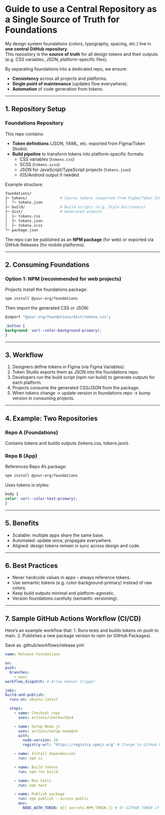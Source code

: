 # Guide to use a Central Repository as a Single Source of Truth for Foundations

My design system foundations (colors, typography, spacing, etc.) live in **one central GitHub repository**.  
This repository is the **source of truth** for all design tokens and their outputs (e.g. CSS variables, JSON, platform-specific files).  

By separating foundations into a dedicated repo, we ensure:
- **Consistency** across all projects and platforms.
- **Single point of maintenance** (updates flow everywhere).
- **Automation** of code generation from tokens.

---

## 1. Repository Setup

### Foundations Repository
This repo contains:
- **Token definitions** (JSON, YAML, etc. exported from Figma/Token Studio).  
- **Build pipeline** to transform tokens into platform-specific formats:
  - CSS variables (`tokens.css`)
  - SCSS (`tokens.scss`)
  - JSON for JavaScript/TypeScript projects (`tokens.json`)
  - iOS/Android output if needed  

Example structure:

  ```bash
foundations/
├─ tokens/               # Source tokens (exported from Figma/Token Studio)
│  └─ tokens.json
├─ build/                # Build scripts (e.g. Style Dictionary)
├─ dist/                 # Generated outputs
│  ├─ tokens.css
│  ├─ tokens.json
│  ├─ tokens.scss
└─ package.json
  ```


The repo can be published as an **NPM package** (for web) or exported via GitHub Releases (for mobile platforms).

---

## 2. Consuming Foundations

### Option 1: NPM (recommended for web projects)
Projects install the foundations package:

  ```bash
npm install @your-org/foundations
  ```

Then import the generated CSS or JSON:

  ```bash
@import "@your-org/foundations/dist/tokens.css";
  ```

  ```css
.button {
  background: var(--color-background-primary);
}
  ```

---

## 3. Workflow

1. Designers define tokens in Figma (via Figma Variables).
2. Token Studio exports them as JSON into the foundations repo.
3. Developers run the build script (npm run build) to generate outputs for each platform.
4. Projects consume the generated CSS/JSON from the package.
5. When tokens change → update version in foundations repo → bump version in consuming projects.

---

## 4. Example: Two Repositories
### Repo A (Foundations)
Contains tokens and builds outputs (tokens.css, tokens.json).

### Repo B (App)
References Repo A’s package:

  ```bash
npm install @your-org/foundations
  ```

Uses tokens in styles:

  ```css
body {
  color: var(--color-text-primary);
}
  ```

---

## 5. Benefits
- Scalable: multiple apps share the same base.
- Automated: update once, propagate everywhere.
- Aligned: design tokens remain in sync across design and code.

---

## 6. Best Practices
- Never hardcode values in apps – always reference tokens.
- Use semantic tokens (e.g. color-background-primary) instead of raw colors.
- Keep build outputs minimal and platform-agnostic.
- Version foundations carefully (semantic versioning).
    
---

## 7. Sample GitHub Actions Workflow (CI/CD)

Here’s an example workflow that:
	1.	Runs tests and builds tokens on push to main.
	2.	Publishes a new package version to npm (or GitHub Packages).

Save as .github/workflows/release.yml:

  ```yaml
name: Release Foundations

on:
  push:
    branches:
      - main
  workflow_dispatch: # Allow manual trigger

jobs:
  build-and-publish:
    runs-on: ubuntu-latest

    steps:
      - name: Checkout repo
        uses: actions/checkout@v4

      - name: Setup Node.js
        uses: actions/setup-node@v4
        with:
          node-version: 20
          registry-url: "https://registry.npmjs.org" # Change to GitHub Packages if needed

      - name: Install dependencies
        run: npm ci

      - name: Build tokens
        run: npm run build

      - name: Run tests
        run: npm test

      - name: Publish package
        run: npm publish --access public
        env:
          NODE_AUTH_TOKEN: ${{ secrets.NPM_TOKEN }} # Or GITHUB_TOKEN if publishing to GitHub Packages
  ```